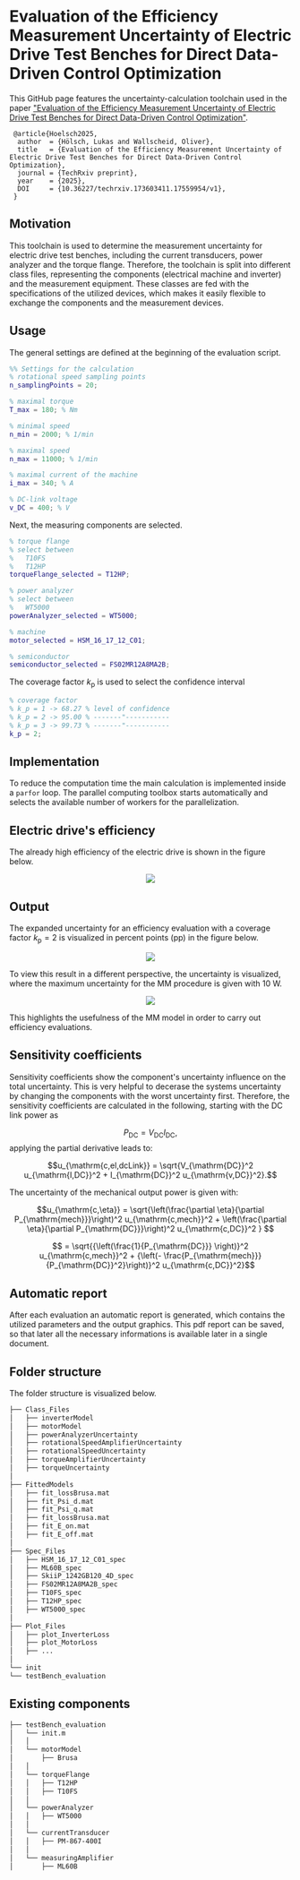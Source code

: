 # Evaluation of the Efficiency Measurement Uncertainty of Electric Drive Test Benches for Direct Data-Driven Control Optimization

This GitHub page features the uncertainty-calculation toolchain used in the paper ["Evaluation of the Efficiency Measurement Uncertainty of Electric Drive Test Benches for Direct Data-Driven Control Optimization"](https://www.techrxiv.org/doi/full/10.36227/techrxiv.173603411.17559954/v1).

```
 @article{Hoelsch2025,
  author  = {Hölsch, Lukas and Wallscheid, Oliver},
  title   = {Evaluation of the Efficiency Measurement Uncertainty of Electric Drive Test Benches for Direct Data-Driven Control Optimization},
  journal = {TechRxiv preprint},
  year    = {2025},
  DOI     = {10.36227/techrxiv.173603411.17559954/v1},
 }
```

## Motivation
This toolchain is used to determine the measurement uncertainty for electric drive test benches, including the current transducers, power analyzer and the torque flange. 
Therefore, the toolchain is split into different class files, representing the components (electrical machine and inverter) and the measurement equipment. These classes are fed with the specifications of the utilized devices, which makes it easily flexible to exchange the components and the measurement devices.

## Usage
<!-- In the main script, the number of sampling points and the maximum values of the motor are set, as it is shown in the figure below.
<img src="./Figures/readme/settings.png" width="350"> -->

The general settings are defined at the beginning of the evaluation script.
````matlab
%% Settings for the calculation
% rotational speed sampling points
n_samplingPoints = 20;

% maximal torque
T_max = 180; % Nm

% minimal speed
n_min = 2000; % 1/min

% maximal speed
n_max = 11000; % 1/min

% maximal current of the machine
i_max = 340; % A

% DC-link voltage
v_DC = 400; % V
````

Next, the measuring components are selected.
````matlab
% torque flange
% select between
%   T10FS
%   T12HP
torqueFlange_selected = T12HP;

% power analyzer
% select between
%   WT5000
powerAnalyzer_selected = WT5000;

% machine
motor_selected = HSM_16_17_12_C01;

% semiconductor
semiconductor_selected = FS02MR12A8MA2B;
````

The coverage factor $k_{\mathrm{p}}$ is used to select the confidence interval
````matlab
% coverage factor
% k_p = 1 -> 68.27 % level of confidence
% k_p = 2 -> 95.00 % -------"-----------
% k_p = 3 -> 99.73 % -------"-----------
k_p = 2;
````


## Implementation
To reduce the computation time the main calculation is implemented inside a `parfor` loop. The parallel computing toolbox starts automatically and selects the available number of workers for the parallelization. 


## Electric drive's efficiency
The already high efficiency of the electric drive is shown in the figure below.
<p align="center">
  <img src="./Figures/readme/efficiency_drive.svg" />
</p>


## Output
The expanded uncertainty for an efficiency evaluation with a coverage factor $k_{\mathrm{p}} = 2$ is visualized in percent points (pp) in the figure below.
<p align="center">
  <img src="./Figures/readme/Fig1.svg" />
</p>


To view this result in a different perspective, the uncertainty is visualized, where the maximum uncertainty for the MM procedure is given with 10 W.
<p align="center">
  <img src="./Figures/readme/Fig2.svg" />
</p>



This highlights the usefulness of the MM model in order to carry out efficiency evaluations.


## Sensitivity coefficients
Sensitivity coefficients show the component's uncertainty influence on the total uncertainty. This is very helpful to decerase the systems uncertainty by changing the components with the worst uncertainty first. Therefore, the sensitivity coefficients are calculated in the following, starting with the DC link power as

$$P_{\mathrm{DC}} = V_{\mathrm{DC}} I_{\mathrm{DC}},$$
applying the partial derivative leads to:

$$u_{\mathrm{c,el,dcLink}} = \sqrt{V_{\mathrm{DC}}^2 u_{\mathrm{I,DC}}^2 + I_{\mathrm{DC}}^2 u_{\mathrm{v,DC}}^2}.$$


The uncertainty of the mechanical output power is given with:

$$u_{\mathrm{c,\eta}} = \sqrt{\left(\frac{\partial \eta}{\partial P_{\mathrm{mech}}}\right)^2 u_{\mathrm{c,mech}}^2 + \left(\frac{\partial \eta}{\partial P_{\mathrm{DC}}}\right)^2 u_{\mathrm{c,DC}}^2 } $$

$$ = \sqrt{{\left(\frac{1}{P_{\mathrm{DC}}} \right)}^2 u_{\mathrm{c,mech}}^2 + {\left(- \frac{P_{\mathrm{mech}}}{P_{\mathrm{DC}}^2}\right)}^2 u_{\mathrm{c,DC}}^2}$$



## Automatic report
After each evaluation an automatic report is generated, which contains the utilized parameters and the output graphics. This pdf report can be saved, so that later all the necessary informations is available later in a single document.


<!-- |                       |                                   |   Yes     | No        |
| -----                 | ------                            | -----     | ------    |
| **Torque**            |                                   |           |           |
| $T_{\mathrm{max}}$    | Max.\@ measured torque            | &check;   |           |
| $T_{\mathrm{n}}$      | Nominal torque                    |           | &check;   |
| $d_{\mathrm{TC}}$     | Temperature factor                |           | &check;   |
| $d_{\mathrm{TC0}}$    | Temperature factor                |           | &check;   |
| $\Delta T$            | $T_{\mathrm{min}}-T_{\mathrm{max}}$           | &check;   |
| $L_{\mathrm{para}}$   | Parasitic Load                    |           | &check;   |
| $d_{\mathrm{para}}$   | Parasitic Load                    |           | &check;   |
| $d_{\mathrm{dC}}$     | Characteristic tolerance          |           | &check;   |
| $d_{\mathrm{lh}}$     | Linearity with hysteresis         |           | &check;   |
| $\sigma_{\mathrm{rel}}$ | Repeatability                   |           | &check;   |
| $\Delta \theta_{\mathrm{meas}}$ | Temperature difference  |           | &check;   |
| **Rotational speed**  |                     
| $d_{\mathrm{n,lin}}$  | Linearity                         |           | &check;   |  
| $n_{\mathrm{max}}$    | Max. measured speed               | &check;   |           |
| **Amplifier**                
| $d_{\mathrm{amp}}$    | Accuracy                          |           | &check;   | 
| $\Delta \theta_{\mathrm{amp}}$  | Temperature difference  |           | &check;   | 
| $d_{\mathrm{amp,\mathrm{\theta}}}$     | Temperature factor      |    | &check;   |
| **Current transducer** |  
| $d_{\mathrm{CT,lin}}$             | Linearity deviation   |           | &check;   |
| $d_{\mathrm{CT,offset}}$          | Offset                |           | &check;   | 
| $d_{\mathrm{CT,f}}$               | Frequency             |           | &check;   |
| $d_{\mathrm{CT,\varphi,fix}}$   | Fixed angle             |           | &check;   |
| $d_{\mathrm{CT,\varphi,var}}$   | Variable angle          |           | &check;   |
| $I_{\mathrm{CT,MR}}$              | Measurement range     |           | &check;   |
| **Power analyzer** |  
| $d_{\mathrm{i,DC}}$               | Accuracy current DC       |       | &check;   |
| $d_{\mathrm{v,DC}}$               | Accuracy voltage DC       |       | &check;   |
| $d_{\mathrm{i,fund}}$             | Accuracy current fund.    |       | &check;   |
| $d_{\mathrm{i,harm}}$             | Accuracy current harm.    |       | &check;   |
| $d_{\mathrm{v,fund}}$             | Accuracy voltage fund.    |       | &check;   |
| $d_{\mathrm{v,harm}}$             | Accuracy voltage harm.    |       | &check;   |
| $d_{\mathrm{i,DC,MR}}$            | MR current DC             |       | &check;   |
| $d_{\mathrm{v,DC,MR}}$            | MR voltage DC             |       | &check;   |
| $d_{\mathrm{i,fund,MR}}$          | Accuracy current fund.    |       | &check;   |
| $d_{\mathrm{i,harm,MR}}$          | Accuracy current harm.    |       | &check;   |
| $d_{\mathrm{v,fund,MR}}$          | Accuracy voltage fund.    |       | &check;   |
| $d_{\mathrm{v,harm,MR}}$          | Accuracy voltage fund.    |       | &check;   |
| $f_{\mathrm{I_{abc}}}$            | Frequency phase current               | &check;       |   |
| $\varphi$                         | Angle between voltage and current     | &check;       |   |
| $I_{\mathrm{abc}}$                | Phase current                         | &check;       |   |
| $d_{\mathrm{a}}$                  | Accuracy reading analog input         |       | &check;   |
| $d_{\mathrm{MR}}$                 | Accuracy measurement range            |       | &check;   | 



## Specific parameters for the presented calculation in the article
For transparency reasons the used parameters for the calculation in the article are given in the following table.

| Parameter          | Description                  | Value         |
| -------------      | -------------                | ------        |
| **Torque**         |                              | **T12HP**     |
| $T_{\mathrm{N}}$   | Nominal torque               | 100 Nm        |
| $d_{\mathrm{c}}$   | Characteristic tolerance     | 0.0005        |
| $d_{\mathrm{lh}}$  | Linearity with hysteresis    | 0.0001        |
| $\sigma_{\mathrm{rel}}$ | Repeatability           | 0.00005       |
| **Rotational speed** |                            | **T10FS**     |
| $d_{\mathrm{}}$    | 
| $n_{\mathrm{max}}$ | Max. speed                   |12000 1/min   |
| **Amplifier**      |                              |**ML60B**     |
| $d_{\mathrm{amp}}$ | Accuracy                     | 0            |
|**Current transducer**     |                       | **PM-867-400I**|
| $d_{\mathrm{CT,lin}}$| Linearity deviation        | 0.00001      |
| $d_{\mathrm{CT,offset}}$ | Offset                 | 0.00004      |
| $d_{\mathrm{CT,f}}$    | Frequency                | 0.0006 1/kHz |
| $d_{\mathrm{CT,\varphi,fix}}$ | Fixed angle       | 0.01 $^\circ$|
| $d_{\mathrm{CT,\varphi,var}}$ | Variable angle    | 0.06 $^\circ$/kHz|
| $I_{\mathrm{CT,MR}}$ | & Measurement range        | 400 A |
| **Power analyzer**   |                            | **WT5000**| 
|$d_{\mathrm{i,DC}}$   | Accuracy current DC        | 0.0002 |
| $d_{\mathrm{v,DC}}$  | Accuracy voltage DC        | 0.0002 |
| $d_{\mathrm{i,fund}}$| Accuracy current fund.     | 0.0003 |
| $d_{\mathrm{i,harm}}$| Accuracy current harm.     | 0.001  |
| $d_{\mathrm{v,fund}}$| Accuracy voltage fund.     | 0.0003 |
| $d_{\mathrm{v,harm}}$| Accuracy voltage harm.     | 0.001  |
| MR | | |
| $d_{\mathrm{i,DC,MR}}$| MR current DC             | 0.0005 |
| $d_{\mathrm{v,DC,MR}}$| MR voltage DC             | 0.0005 |
| $d_{\mathrm{i,fund,MR}}$ | Accuracy current fund. |0.0004 |
| $d_{\mathrm{i,harm,MR}}$ | Accuracy current harm. |0.0005 |
| $d_{\mathrm{v,fund,MR}}$ | Accuracy voltage fund. |0.0003 |
| $d_{\mathrm{v,harm,MR}}$ | Accuracy voltage fund. |0.0005|
|    % | | | 
| $d_{\mathrm{a}}$     | Accuracy analog input      | 0.0003 |
| $d_{\mathrm{a,MR}}$  | Accuracy MR analog input   | 0.0003 | -->


## Folder structure
The folder structure is visualized below.
````bash
├── Class_Files
│   ├── inverterModel
│   ├── motorModel
│   ├── powerAnalyzerUncertainty
│   ├── rotationalSpeedAmplifierUncertainty
│   ├── rotationalSpeedUncertainty
│   ├── torqueAmplifierUncertainty
│   ├── torqueUncertainty
│
├── FittedModels
│   ├── fit_lossBrusa.mat
│   ├── fit_Psi_d.mat
│   ├── fit_Psi_q.mat
│   ├── fit_lossBrusa.mat
│   ├── fit_E_on.mat
│   ├── fit_E_off.mat
│   
├── Spec_Files
│   ├── HSM_16_17_12_C01_spec
│   ├── ML60B_spec
│   ├── SkiiP_1242GB120_4D_spec
│   ├── FS02MR12A8MA2B_spec
│   ├── T10FS_spec
│   ├── T12HP_spec
│   ├── WT5000_spec
│
├── Plot_Files
│   ├── plot_InverterLoss
│   ├── plot_MotorLoss
│   ├── ...
│
└── init
└── testBench_evaluation
````

## Existing components
````bash
├── testBench_evaluation
│   └── init.m
│   │
│   └── motorModel
│       ├── Brusa
│   │
│   └── torqueFlange
│   │   ├── T12HP
│   │   ├── T10FS
│   │    
│   └── powerAnalyzer
│   │   ├── WT5000
│   │    
│   └── currentTransducer
│   │   ├── PM-867-400I
│   │
│   └── measuringAmplifier
│       ├── ML60B
````